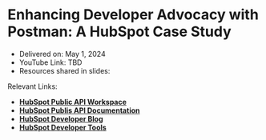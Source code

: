 # Enhancing Developer Advocacy with Postman: A HubSpot Case Study

- Delivered on: May 1, 2024
- YouTube Link: TBD
- Resources shared in slides:

Relevant Links:
- **[HubSpot Public API Workspace](https://www.postman.com/hubspot/workspace/hubspot-public-api-workspace)**
- **[HubSpot Publis API Documentation](https://developers.hubspot.com/docs/api/overview)** 
- **[HubSpot Developer Blog](https://developers.hubspot.com/blog)**
- **[HubSpot Developer Tools](https://developers.hubspot.com/developer-tools)**



